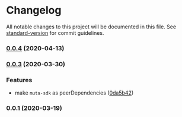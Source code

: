 # Changelog

All notable changes to this project will be documented in this file. See [standard-version](https://github.com/conventional-changelog/standard-version) for commit guidelines.

### [0.0.4](https://github.com/homura/huobi-chain-sdk-js/compare/v0.0.3...v0.0.4) (2020-04-13)

### [0.0.3](https://github.com/homura/huobi-chain-sdk-js/compare/v0.0.2...v0.0.3) (2020-03-30)


### Features

* make `muta-sdk` as peerDependencies ([0da5b42](https://github.com/homura/huobi-chain-sdk-js/commit/0da5b4252cef59e0bb08e45459da176e9648f009))

### 0.0.1 (2020-03-19)
